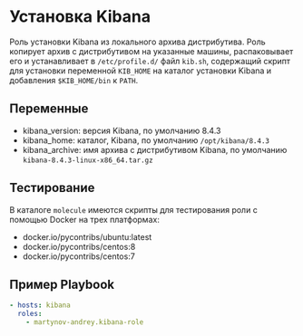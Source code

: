 Установка Kibana
=========

Роль установки Kibana из локального архива дистрибутива. Роль копирует архив с дистрибутивом на указанные машины, распаковывает его и устанавливает в `/etc/profile.d/` файл `kib.sh`, содержащий скрипт для установки переменной `KIB_HOME` на каталог установки Kibana и добавления `$KIB_HOME/bin` к `PATH`.

Переменные
--------------

- kibana_version: версия Kibana, по умолчанию 8.4.3
- kibana_home: каталог, Kibana, по умолчанию `/opt/kibana/8.4.3`
- kibana_archive: имя архива с дистрибутивом Kibana, по умолчанию `kibana-8.4.3-linux-x86_64.tar.gz`

Тестирование
----------------

В каталоге `molecule` имеются скрипты для тестирования роли с помощью Docker на трех платформах:

- docker.io/pycontribs/ubuntu:latest
- docker.io/pycontribs/centos:8
- docker.io/pycontribs/centos:7

Пример Playbook
----------------
```yaml
- hosts: kibana
  roles:
    - martynov-andrey.kibana-role
